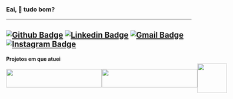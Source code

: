 

### Eai, 👋 tudo bom?
----
[![Github Badge](https://img.shields.io/badge/-deeborges-000?style=flat-square&logo=Github&logoColor=white&link=https://github.com/rebeccamanzi)](https://github.com/deeborges)
[![Linkedin Badge](https://img.shields.io/badge/-deyvisonborges-blue?style=flat-square&logo=Linkedin&logoColor=white&link=https://www.linkedin.com/in/deyvisonborges/)](https://www.linkedin.com/in/deyvisonborges/)
[![Gmail Badge](https://img.shields.io/badge/-gmail-c14438?style=flat-square&logo=Gmail&logoColor=white&link=mailto:web.dborges@gmail.com)](mailto:web.dborges@gmail.com)
[![Instagram Badge](https://img.shields.io/badge/-@_deyvisonborges-C13584?style=flat-square&labelColor=C13584&logo=instagram&logoColor=white&link=https://www.instagram.com/_deyvisonborges/)](https://www.instagram.com/_deyvisonborges/)
----

#### Projetos em que atuei
<div style="flex-direction: row; display: flex; width: 600px; height: 50px; align-items: center; justify-content: center;">
  <img src="https://static.wixstatic.com/media/37f7ab_3714663e4699486e893583f35b0f6d15~mv2.png/v1/fill/w_656,h_369,al_c,q_85,usm_0.66_1.00_0.01/captura-de-tela-de-2020-01-12-17-08-30p.webp" width="100%"/> 
  
  <img src="https://lh3.googleusercontent.com/0fX9XARcBQb-YxBDai19Z1B_ySaH-YhID9Ck05zzw9ouAeO9AJOSj90XN-wllYKkIw" width="100%"/>
  
  <img src="https://lh3.googleusercontent.com/gMmWUaXt-SmsigoBc9pvXY4WBJGq1KbPaoCp3dokDBKfCJY0-fUMpGNa9jk38UetlzpJ=w300" width="80"/>
</div>

<!--
I'm front-end developer and UI/UX designer

  📌 Skills: HTML, CSS, JavaScript, Bootstrap, jQuery, Quasar, Node.js
  💙 In love with Front-end
  📚 Currently learning Vue.js and Angular
  😄 In my free time I usually play games, draw, watch series and do yoga
  ⚡ @codepwr on instagram: tips for beginners and support for women in technology
-->


